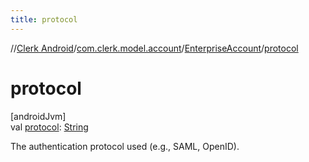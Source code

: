 ```yaml
---
title: protocol
---
```

//[Clerk Android](../../../index.html)/[com.clerk.model.account](../index.html)/[EnterpriseAccount](index.html)/[protocol](protocol.html)



# protocol



[androidJvm]\
val [protocol](protocol.html): [String](https://kotlinlang.org/api/latest/jvm/stdlib/kotlin-stdlib/kotlin/-string/index.html)



The authentication protocol used (e.g., SAML, OpenID).




